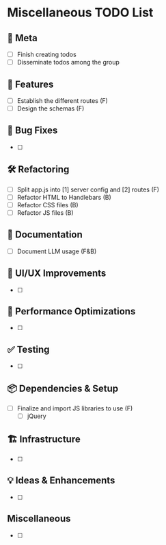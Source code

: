 # Miscellaneous TODO List

## 🤔 Meta
- [ ] Finish creating todos
- [ ] Disseminate todos among the group

## 📌 Features
- [ ] Establish the different routes (F)
- [ ] Design the schemas (F)

## 🐛 Bug Fixes
- [ ] 

## 🛠️ Refactoring
- [ ] Split app.js into [1] server config and [2] routes (F)
- [ ] Refactor HTML to Handlebars (B)
- [ ] Refactor CSS files (B)
- [ ] Refactor JS files (B)

## 📝 Documentation
- [ ] Document LLM usage (F&B)

## 🎨 UI/UX Improvements
- [ ] 

## 🚀 Performance Optimizations
- [ ] 

## ✅ Testing
- [ ] 

## 📦 Dependencies & Setup
- [ ] Finalize and import JS libraries to use (F)
  - [ ] jQuery

## 🏗️ Infrastructure
- [ ] 

## 💡 Ideas & Enhancements
- [ ] 

## Miscellaneous
- [ ] 
